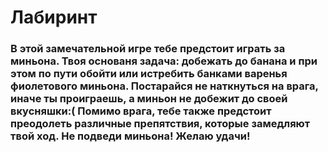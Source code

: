 # **Лабиринт**
### В этой замечательной игре тебе предстоит играть за миньона. Твоя основаня задача: добежать до банана и при этом по пути обойти или истребить банками варенья фиолетового миньона. Постарайся не наткнуться на врага, иначе ты проиграешь, а миньон не добежит до своей вкусняшки:( Помимо врага, тебе также предстоит преодолеть различные препятствия, которые замедляют твой ход. Не подведи миньона! Желаю удачи!
